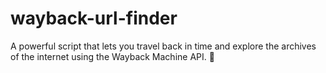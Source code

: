 # wayback-url-finder
A powerful script that lets you travel back in time and explore the archives of the internet using the Wayback Machine API. 🚀
